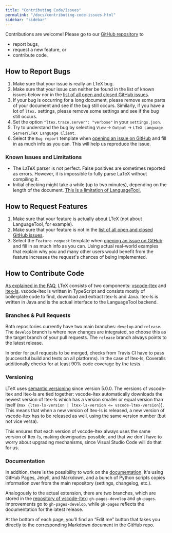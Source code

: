```yaml
---
title: "Contributing Code/Issues"
permalink: "/docs/contributing-code-issues.html"
sidebar: "sidebar"
---
```


Contributions are welcome! Please go to our [GitHub repository](https://github.com/valentjn/vscode-ltex) to

- report bugs,
- request a new feature, or
- contribute code.

## How to Report Bugs

1. Make sure that your issue is really an LTeX bug.
2. Make sure that your issue can neither be found in the list of known issues below nor in the [list of all open and closed GitHub issues](https://github.com/valentjn/vscode-ltex/issues?q=is%3Aissue).
3. If your bug is occurring for a long document, please remove some parts of your document and see if the bug still occurs. Similarly, if you have a lot of `ltex.` settings, please remove some settings and see if the bug still occurs.
4. Set the option `"ltex.trace.server": "verbose"` in your `settings.json`.
5. Try to understand the bug by selecting `View` → `Output` → `LTeX Language Server`/`LTeX Language Client`.
6. Select the `Bug report` template when [opening an issue on GitHub](https://github.com/valentjn/vscode-ltex/issues/new/choose) and fill in as much info as you can. This will help us reproduce the issue.

### Known Issues and Limitations

- The LaTeX parser is not perfect. False positives are sometimes reported as errors. However, it is impossible to fully parse LaTeX without compiling it.
- Initial checking might take a while (up to two minutes), depending on the length of the document. [This is a limitation of LanguageTool.](https://valentjn.github.io/vscode-ltex/docs/faq.html#why-does-ltex-have-such-a-high-cpu-load)

## How to Request Features

1. Make sure that your feature is actually about LTeX (not about LanguageTool, for example).
2. Make sure that your feature is not in the [list of all open and closed GitHub issues](https://github.com/valentjn/vscode-ltex/issues?q=is%3Aissue).
3. Select the `Feature request` template when [opening an issue on GitHub](https://github.com/valentjn/vscode-ltex/issues/new/choose) and fill in as much info as you can. Using actual real-world examples that explain why you and many other users would benefit from the feature increases the request's chances of being implemented.

## How to Contribute Code

[As explained in the FAQ](https://valentjn.github.io/vscode-ltex/docs/faq.html#whats-the-difference-between-vscode-ltex-ltex-ls-and-languagetool), LTeX consists of two components: [vscode-ltex](https://github.com/valentjn/vscode-ltex) and [ltex-ls](https://github.com/valentjn/ltex-ls). vscode-ltex is written in TypeScript and consists mostly of boilerplate code to find, download and extract ltex-ls and Java. ltex-ls is written in Java and is the actual interface to the LanguageTool backend.

### Branches & Pull Requests

Both repositories currently have two main branches: `develop` and `release`. The `develop` branch is where new changes are integrated, so choose this as the target branch of your pull requests. The `release` branch always points to the latest release.

In order for pull requests to be merged, checks from Travis CI have to pass (successful build and tests on all platforms). In the case of ltex-ls, Coveralls additionally checks for at least 90% code coverage by the tests.

### Versioning

LTeX uses [semantic versioning](https://semver.org/) since version 5.0.0. The versions of vscode-ltex and ltex-ls are tied together: vscode-ltex automatically downloads the newest version of ltex-ls which has a version smaller or equal version than itself (`max {ltex-ls-version | ltex-ls-version <= vscode-ltex-version}`). This means that when a new version of ltex-ls is released, a new version of vscode-ltex has to be released as well, using the same version number (but not vice versa).

This ensures that each version of vscode-ltex always uses the same version of ltex-ls, making downgrades possible, and that we don't have to worry about upgrading mechanisms, since Visual Studio Code will do that for us.

### Documentation

In addition, there is the possibility to work on the [documentation](https://valentjn.github.io/vscode-ltex). It's using GitHub Pages, Jekyll, and Markdown, and a bunch of Python scripts copies information over from the main repository (settings, changelog, etc.).

Analogously to the actual extension, there are two branches, which are stored in the [repository of vscode-ltex](https://github.com/valentjn/vscode-ltex): `gh-pages-develop` and `gh-pages`. Improvements go to `gh-pages-develop`, while `gh-pages` reflects the documentation for the latest release.

At the bottom of each page, you'll find an “Edit me” button that takes you directly to the corresponding Markdown document in the GitHub repo.
